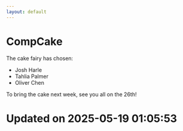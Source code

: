 ```yaml
---
layout: default
---
```


#  CompCake

The cake fairy has chosen:
  -  Josh Harle
  -  Tahlia Palmer
  -  Oliver Chen

To bring the cake next week, see you all on the 26th!


# Updated on 2025-05-19 01:05:53
